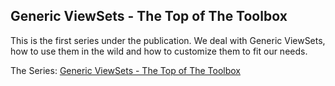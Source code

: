 ## Generic ViewSets - The Top of The Toolbox

This is the first series under the publication. We deal with Generic ViewSets, how to use them in the wild and how to customize them to fit our needs.

The Series: [Generic ViewSets - The Top of The Toolbox](https://medium.com/django-rest-for-not-beginners/generic-viewsets/home)
